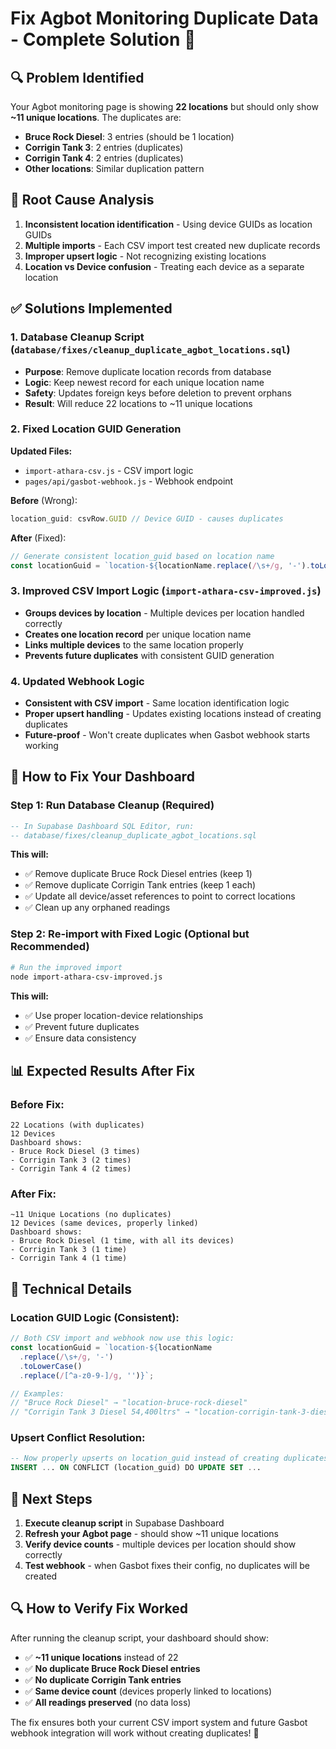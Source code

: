 # Fix Agbot Monitoring Duplicate Data - Complete Solution 🔧

## 🔍 Problem Identified

Your Agbot monitoring page is showing **22 locations** but should only show **~11 unique locations**. The duplicates are:

- **Bruce Rock Diesel**: 3 entries (should be 1 location)
- **Corrigin Tank 3**: 2 entries (duplicates)  
- **Corrigin Tank 4**: 2 entries (duplicates)
- **Other locations**: Similar duplication pattern

## 🎯 Root Cause Analysis

1. **Inconsistent location identification** - Using device GUIDs as location GUIDs
2. **Multiple imports** - Each CSV import test created new duplicate records
3. **Improper upsert logic** - Not recognizing existing locations
4. **Location vs Device confusion** - Treating each device as a separate location

## ✅ Solutions Implemented

### 1. **Database Cleanup Script** (`database/fixes/cleanup_duplicate_agbot_locations.sql`)
- **Purpose**: Remove duplicate location records from database
- **Logic**: Keep newest record for each unique location name
- **Safety**: Updates foreign keys before deletion to prevent orphans
- **Result**: Will reduce 22 locations to ~11 unique locations

### 2. **Fixed Location GUID Generation**
**Updated Files:**
- `import-athara-csv.js` - CSV import logic
- `pages/api/gasbot-webhook.js` - Webhook endpoint

**Before** (Wrong):
```javascript
location_guid: csvRow.GUID // Device GUID - causes duplicates
```

**After** (Fixed):
```javascript
// Generate consistent location_guid based on location name
const locationGuid = `location-${locationName.replace(/\s+/g, '-').toLowerCase().replace(/[^a-z0-9-]/g, '')}`;
```

### 3. **Improved CSV Import Logic** (`import-athara-csv-improved.js`)
- **Groups devices by location** - Multiple devices per location handled correctly
- **Creates one location record** per unique location name
- **Links multiple devices** to the same location properly
- **Prevents future duplicates** with consistent GUID generation

### 4. **Updated Webhook Logic**
- **Consistent with CSV import** - Same location identification logic
- **Proper upsert handling** - Updates existing locations instead of creating duplicates
- **Future-proof** - Won't create duplicates when Gasbot webhook starts working

## 🚀 How to Fix Your Dashboard

### Step 1: Run Database Cleanup (Required)
```sql
-- In Supabase Dashboard SQL Editor, run:
-- database/fixes/cleanup_duplicate_agbot_locations.sql
```

**This will:**
- ✅ Remove duplicate Bruce Rock Diesel entries (keep 1)  
- ✅ Remove duplicate Corrigin Tank entries (keep 1 each)
- ✅ Update all device/asset references to point to correct locations
- ✅ Clean up any orphaned readings

### Step 2: Re-import with Fixed Logic (Optional but Recommended)
```bash
# Run the improved import
node import-athara-csv-improved.js
```

**This will:**
- ✅ Use proper location-device relationships
- ✅ Prevent future duplicates
- ✅ Ensure data consistency

## 📊 Expected Results After Fix

### Before Fix:
```
22 Locations (with duplicates)
12 Devices
Dashboard shows:
- Bruce Rock Diesel (3 times)
- Corrigin Tank 3 (2 times) 
- Corrigin Tank 4 (2 times)
```

### After Fix:
```
~11 Unique Locations (no duplicates)
12 Devices (same devices, properly linked)
Dashboard shows:
- Bruce Rock Diesel (1 time, with all its devices)
- Corrigin Tank 3 (1 time)
- Corrigin Tank 4 (1 time)
```

## 🔧 Technical Details

### Location GUID Logic (Consistent):
```javascript
// Both CSV import and webhook now use this logic:
const locationGuid = `location-${locationName
  .replace(/\s+/g, '-')
  .toLowerCase()
  .replace(/[^a-z0-9-]/g, '')}`;

// Examples:
// "Bruce Rock Diesel" → "location-bruce-rock-diesel"
// "Corrigin Tank 3 Diesel 54,400ltrs" → "location-corrigin-tank-3-diesel-54400ltrs"
```

### Upsert Conflict Resolution:
```sql
-- Now properly upserts on location_guid instead of creating duplicates
INSERT ... ON CONFLICT (location_guid) DO UPDATE SET ...
```

## 🎯 Next Steps

1. **Execute cleanup script** in Supabase Dashboard
2. **Refresh your Agbot page** - should show ~11 unique locations
3. **Verify device counts** - multiple devices per location should show correctly
4. **Test webhook** - when Gasbot fixes their config, no duplicates will be created

## 🔍 How to Verify Fix Worked

After running the cleanup script, your dashboard should show:
- ✅ **~11 unique locations** instead of 22
- ✅ **No duplicate Bruce Rock Diesel entries**
- ✅ **No duplicate Corrigin Tank entries**  
- ✅ **Same device count** (devices properly linked to locations)
- ✅ **All readings preserved** (no data loss)

The fix ensures both your current CSV import system and future Gasbot webhook integration will work without creating duplicates! 🚀